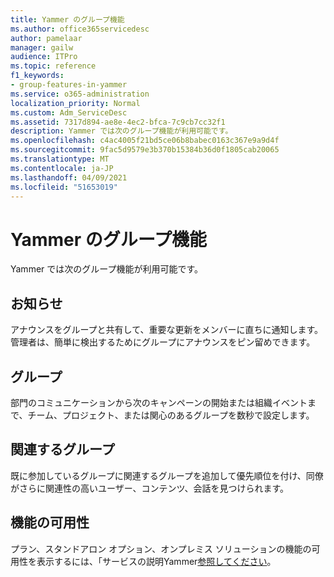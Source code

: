 ```yaml
---
title: Yammer のグループ機能
ms.author: office365servicedesc
author: pamelaar
manager: gailw
audience: ITPro
ms.topic: reference
f1_keywords:
- group-features-in-yammer
ms.service: o365-administration
localization_priority: Normal
ms.custom: Adm_ServiceDesc
ms.assetid: 7317d894-ae8e-4ec2-bfca-7c9cb7cc32f1
description: Yammer では次のグループ機能が利用可能です。
ms.openlocfilehash: c4ac4005f21bd5ce06b8babec0163c367e9a9d4f
ms.sourcegitcommit: 9fac5d9579e3b370b15384b36d0f1805cab20065
ms.translationtype: MT
ms.contentlocale: ja-JP
ms.lasthandoff: 04/09/2021
ms.locfileid: "51653019"
---
```

# <a name="group-features-in-yammer"></a>Yammer のグループ機能

Yammer では次のグループ機能が利用可能です。
  
## <a name="announcements"></a>お知らせ

アナウンスをグループと共有して、重要な更新をメンバーに直ちに通知します。 管理者は、簡単に検出するためにグループにアナウンスをピン留めできます。
  
## <a name="groups"></a>グループ

部門のコミュニケーションから次のキャンペーンの開始または組織イベントまで、チーム、プロジェクト、または関心のあるグループを数秒で設定します。
  
## <a name="related-groups"></a>関連するグループ

既に参加しているグループに関連するグループを追加して優先順位を付け、同僚がさらに関連性の高いユーザー、コンテンツ、会話を見つけられます。
  
## <a name="feature-availability"></a>機能の可用性

プラン、スタンドアロン オプション、オンプレミス ソリューションの機能の可用性を表示するには、「サービスの説明Yammer[参照してください](yammer-service-description.md)。
  